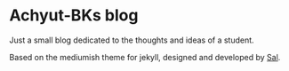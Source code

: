
# Achyut-BKs blog

Just a small blog dedicated to the thoughts and ideas of a student.


Based on the mediumish theme for jekyll, designed and developed by [Sal](https://www.wowthemes.net).